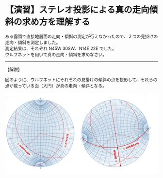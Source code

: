 # 【演習】ステレオ投影による真の走向傾斜の求め方を理解する  

ある露頭で直接地層面の走向・傾斜の測定が行えなかったので、２つの見掛けの走向・傾斜を測定しました。  
測定結果は、それぞれ N45W 30SW、N14E 22E でした。  
ウルフネットを用いて真の走向・傾斜を求めなさい。  

***  

【解説】  

図のように、ウルフネットにそれぞれの見掛けの傾斜の点を投影して、それらの点が載っている面（大円）が真の走向・傾斜となる。  

![ウルフネット](./img/task_08_5_1.png)  
